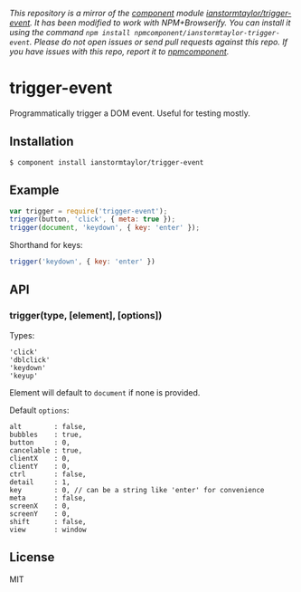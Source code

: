 *This repository is a mirror of the [component](http://component.io) module [ianstormtaylor/trigger-event](http://github.com/ianstormtaylor/trigger-event). It has been modified to work with NPM+Browserify. You can install it using the command `npm install npmcomponent/ianstormtaylor-trigger-event`. Please do not open issues or send pull requests against this repo. If you have issues with this repo, report it to [npmcomponent](https://github.com/airportyh/npmcomponent).*
# trigger-event

  Programmatically trigger a DOM event. Useful for testing mostly.

## Installation

    $ component install ianstormtaylor/trigger-event

## Example
  
```js
var trigger = require('trigger-event');
trigger(button, 'click', { meta: true });
trigger(document, 'keydown', { key: 'enter' });
```

Shorthand for keys:

```js
trigger('keydown', { key: 'enter' })
```

## API

### trigger(type, [element], [options])

  Types:

    'click'
    'dblclick'
    'keydown'
    'keyup'

  Element will default to `document` if none is provided.

  Default `options`:

    alt        : false,
    bubbles    : true,
    button     : 0,
    cancelable : true,
    clientX    : 0,
    clientY    : 0,
    ctrl       : false,
    detail     : 1,
    key        : 0, // can be a string like 'enter' for convenience
    meta       : false,
    screenX    : 0,
    screenY    : 0,
    shift      : false,
    view       : window

## License

  MIT

